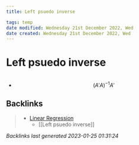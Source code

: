 ```yaml
---
title: Left psuedo inverse

tags: temp 
date modified: Wednesday 21st December 2022, Wed
date created: Wednesday 21st December 2022, Wed
---
```


# Left psuedo inverse
```toc
```

- $$(A'A)^{-1}A'$$

## Backlinks

> - [Linear Regression](LinearRegression.md)
>   - [[Left psuedo inverse]]

_Backlinks last generated 2023-01-25 01:31:24_
